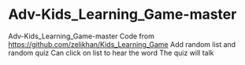 # Adv-Kids_Learning_Game-master
Adv-Kids_Learning_Game-master
Code from https://github.com/zelikhan/Kids_Learning_Game
Add random list and random quiz
Can click on list to hear the word
The quiz will talk

